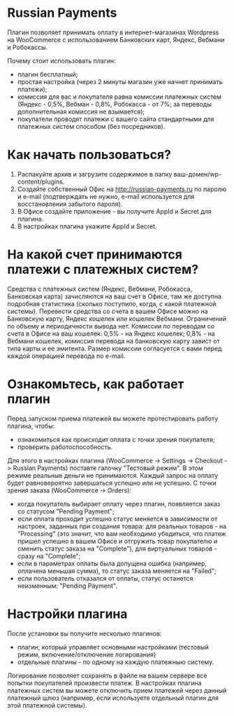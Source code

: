 # Russian Payments

Плагин позволяет принимать оплату в интернет-магазинах Wordpress на WooCommerce
с использованием Банковских карт, Яндекс, Вебмани и Робокассы.

Почему стоит использовать плагин:
- плагин бесплатный;
- простая настройка (через 2 минуты магазин уже начнет принимать платежи);
- комиссия для вас и покупателя равна комиссии платежных систем
(Яндекс - 0,5%, Вебман - 0,8%, Робокасса - от 7%; за переводы дополнительная комиссия не взымается);
- покупатели проводят платежи с вашего сайта стандартными для платежных систем способом (без посредников).

# Как начать пользоваться?

1. Распакуйте архив и загрузите содержимое в папку ваш-домен/wp-content/plugins.
2. Создайте собственный Офис на http://russian-payments.ru по паролю и e-mail (подтверждать не нужно,
e-mail используется для восстановления забытого пароля).
3. В Офисе создайте приложение - вы получите AppId и Secret для плагина.
4. В настройках плагина укажите AppId и Secret.

# На какой счет принимаются платежи с платежных систем?

Средства с платежных систем (Яндекс, Вебмани, Робокасса, Банковская карта) зачисляются на ваш счет в Офисе,
там же доступна подробная статистика (сколько поступило, когда, с какой платежной системы).
Перевести средства со счета в вашем Офисе можно на Банковскую карту, Яндекс кошелек или кошелек Вебмани.
Ограничений по объему и периодичности вывода нет.
Комиссии по переводам со счета в Офисе на ваш кошелек: 0,5% - на Яндекс кошелек; 0,8% - на Вебмани кошелек,
комиссия перевода на банковскую карту завист от типа карты и ее эмитента. Размер комиссии согласуется с вами
перед каждой операцией перевода по e-mail.

# Ознакомьтесь, как работает плагин

Перед запуском приема платежей вы можете протестировать работу плагина, чтобы:
- ознакомиться как происходит оплата с точки зрения покупателя;
- проверить работоспособность.

Для этого в настройках плагина (WooCommerce -> Settings -> Checkout -> Russian Payments) поставте
галочку "Тестовый режим". В этом режиме реальные деньги не принимаются. Каждый запрос на оплату будет равновероятно завершаться успешно или не успешно.
С точки зрения заказа (WooCommerce -> Orders):
- когда покупатель выбирает оплату через плагин, появляется заказ со статусом "Pending Payment";
- если оплата проходит успешно статус меняется в зависимости от настроек, заданных при создания товара: для реальных товаров - на "Processing" (это значит, что вам необходимо убедиться, что платеж пришел успешно в вашем Офисе и отгружить товар покупателю и сменить статус заказа на "Complete"), для виртуальных товаров - сразу на "Complete";
- если в параметрах оплаты была допущена ошибка (например, оплачена меньшая сумма), то статус заказа меняется на "Failed";
- если пользователь отказался от оплаты, статус останется неизменным: "Pending Payment".

# Настройки плагина

После установки вы получите несколько плагинов:
- плагин, который управляет основными настройками (тестовый режим, включение/отключение логирования)
- отдельные плагины - по одному на каждую платежныю систему.

Логирование позволяет сохранять в файле на вашем сервере все попытки покупателей произвести платеж.
В настройках плагина платежных систем вы можете отключить прием платежей через данный платежный шлюз
(например, если используете отдельный плагин для этой платежной системы).
